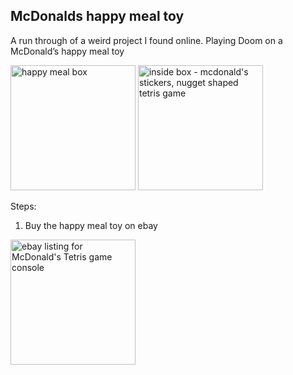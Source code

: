 ## McDonalds happy meal toy

A run through of a weird project I found online. Playing Doom on a McDonald’s happy meal toy

<img src="https://github.com/thequietlife/mcdonalds-happy-meal-toy-doom/blob/d51aca9285826673e02e7017e1dbab8fca7fea76/images/box.jpeg" alt="happy meal box" width="200"/>

<img src="https://github.com/thequietlife/mcdonalds-happy-meal-toy-doom/blob/9a902c9648825d651461627d6c67a9d9b9e5dc00/images/inside.jpeg" alt="inside box - mcdonald's stickers, nugget shaped tetris game" width="200"/>

Steps:
1. Buy the happy meal toy on ebay

<img src="https://www.ebay.com.au/itm/374719379152" alt="ebay listing for McDonald's Tetris game console" width="200"/>

